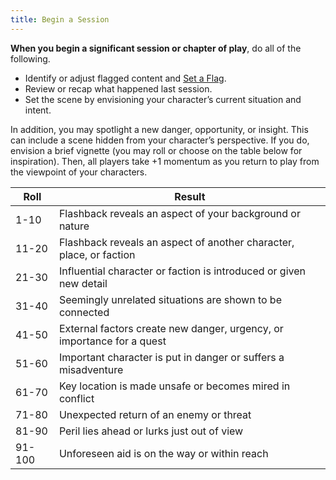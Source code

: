 ```yaml
---
title: Begin a Session
---
```


**When you begin a significant session or chapter of play**, do all of the following.

- Identify or adjust flagged content and [Set a Flag](/starforged-srd/moves/session/set_a_flag).
- Review or recap what happened last session.
- Set the scene by envisioning your character’s current situation and intent.

In addition, you may spotlight a new danger, opportunity, or insight. This can include a scene hidden from your character’s perspective. If you do, envision a brief vignette (you may roll or choose on the table below for inspiration). Then, all players take +1 momentum as you return to play from the viewpoint of your characters.

| Roll   | Result                                                                 |
| ------ | ---------------------------------------------------------------------- |
| 1-10   | Flashback reveals an aspect of your background or nature               |
| 11-20  | Flashback reveals an aspect of another character, place, or faction    |
| 21-30  | Influential character or faction is introduced or given new detail     |
| 31-40  | Seemingly unrelated situations are shown to be connected               |
| 41-50  | External factors create new danger, urgency, or importance for a quest |
| 51-60  | Important character is put in danger or suffers a misadventure         |
| 61-70  | Key location is made unsafe or becomes mired in conflict               |
| 71-80  | Unexpected return of an enemy or threat                                |
| 81-90  | Peril lies ahead or lurks just out of view                             |
| 91-100 | Unforeseen aid is on the way or within reach                           |
